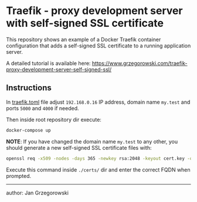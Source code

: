 Traefik - proxy development server with self-signed SSL certificate
===

This repository shows an example of a Docker Traefik container configuration that adds a self-signed SSL certificate to a running application server.

A detailed tutorial is available here: https://www.grzegorowski.com/traefik-proxy-development-server-self-signed-ssl/

## Instructions

In [traefik.toml](traefik.toml) file adjust `192.168.0.16` IP address, domain name `my.test` and ports `5000` and `4000` if needed.

Then inside root repository dir execute:

```bash
docker-compose up
```

**NOTE**: If you have changed the domain name `my.test` to any other, you should generate a new self-signed SSL certificate files with:

```bash
openssl req -x509 -nodes -days 365 -newkey rsa:2048 -keyout cert.key -out cert.crt
```

Execute this command inside `./certs/` dir and enter the correct FQDN when prompted.

---
author: Jan Grzegorowski
